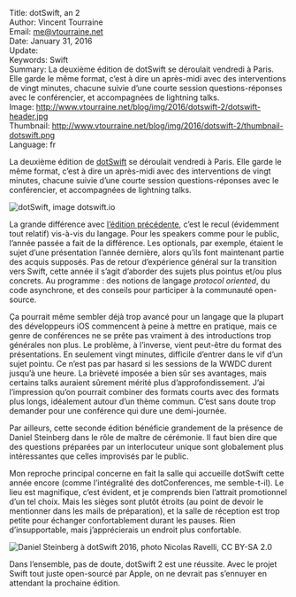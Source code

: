 Title:     dotSwift, an 2  
Author:    Vincent Tourraine  
Email:     me@vtourraine.net  
Date:      January 31, 2016  
Update:   
Keywords:  Swift  
Summary:   La deuxième édition de dotSwift se déroulait vendredi à Paris. Elle garde le même format, c’est à dire un après-midi avec des interventions de vingt minutes, chacune suivie d’une courte session questions-réponses avec le conférencier, et accompagnées de lightning talks.  
Image:     http://www.vtourraine.net/blog/img/2016/dotswift-2/dotswift-header.jpg  
Thumbnail: http://www.vtourraine.net/blog/img/2016/dotswift-2/thumbnail-dotswift.png  
Language:  fr  

La deuxième édition de [dotSwift](http://www.dotswift.io) se déroulait vendredi à Paris. Elle garde le même format, c’est à dire un après-midi avec des interventions de vingt minutes, chacune suivie d’une courte session questions-réponses avec le conférencier, et accompagnées de lightning talks.

![dotSwift, image dotswift.io](http://www.vtourraine.net/blog/img/2016/dotswift-2/dotswift-header.jpg)

La grande différence avec [l’édition précédente](http://www.vtourraine.net/blog/2015/dotswift-swift), c’est le recul (évidemment tout relatif) vis-à-vis du langage. Pour les speakers comme pour le public, l’année passée a fait de la différence. Les optionals, par exemple, étaient le sujet d’une présentation l’année dernière, alors qu’ils font maintenant partie des acquis supposés. Pas de retour d’expérience général sur la transition vers Swift, cette année il s’agit d’aborder des sujets plus pointus et/ou plus concrets. Au programme : des notions de langage _protocol oriented_, du code asynchrone, et des conseils pour participer à la communauté open-source.

Ça pourrait même sembler déjà trop avancé pour un langage que la plupart des développeurs iOS commencent à peine à mettre en pratique, mais ce genre de conférences ne se prête pas vraiment à des introductions trop générales non plus. Le problème, à l’inverse, vient peut-être du format des présentations. En seulement vingt minutes, difficile d’entrer dans le vif d’un sujet pointu. Ce n’est pas par hasard si les sessions de la WWDC durent jusqu’à une heure. La brièveté imposée a bien sûr ses avantages, mais certains talks auraient sûrement mérité plus d’approfondissement. J’ai l’impression qu’on pourrait combiner des formats courts avec des formats plus longs, idéalement autour d’un thème commun. C’est sans doute trop demander pour une conférence qui dure une demi-journée.

Par ailleurs, cette seconde édition bénéficie grandement de la présence de Daniel Steinberg dans le rôle de maître de cérémonie. Il faut bien dire que des questions préparées par un interlocuteur unique sont globalement plus intéressantes que celles improvisés par le public.

Mon reproche principal concerne en fait la salle qui accueille dotSwift cette année encore (comme l’intégralité des dotConferences, me semble-t-il). Le lieu est magnifique, c’est évident, et je comprends bien l’attrait promotionnel d’un tel choix. Mais les sièges sont plutôt étroits (au point de devoir le mentionner dans les mails de préparation), et la salle de réception est trop petite pour échanger confortablement durant les pauses. Rien d’insupportable, mais j’apprécierais un endroit plus confortable. 

![Daniel Steinberg à dotSwift 2016, photo [Nicolas Ravelli, CC BY-SA 2.0](https://www.flickr.com/photos/97226415@N08/24659867391/in/album-72157664007173042/)](http://www.vtourraine.net/blog/img/2016/dotswift-2/dotswift-ravelli.jpg)

Dans l’ensemble, pas de doute, dotSwift 2 est une réussite. Avec le projet Swift tout juste open-sourcé par Apple, on ne devrait pas s’ennuyer en attendant la prochaine édition.